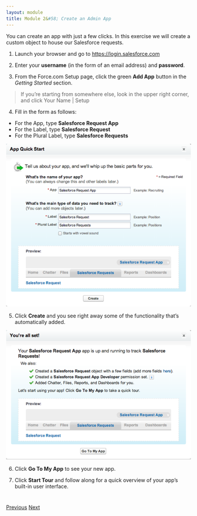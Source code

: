 ```yaml
---
layout: module
title: Module 2&#58; Create an Admin App
---
```


You can create an app with just a few clicks. In this exercise we will create a custom object to house our Salesforce requests.

1. Launch your browser and go to https://login.salesforce.com

2. Enter your **username** (in the form of an email address) and **password**.

3. From the Force.com Setup page, click the green **Add App** button in the _Getting Started_ section. 

> If you’re starting from somewhere else, look in the upper right corner, and click Your Name | Setup

4. Fill in the form as follows:
  - For the App, type **Salesforce Request App**
  - For the Label, type **Salesforce Request**
  - For the Plural Label, type **Salesforce Requests**

![](images/01-app-quick-start.png)

5. Click **Create** and you see right away some of the functionality that’s automatically added.

![](images/01-app-all-set.png)

6. Click **Go To My App** to see your new app.

7. Click **Start Tour** and follow along for a quick overview of your app’s built-in user interface.


<div class="row" style="margin-top:40px;">
<div class="col-sm-12">
<a href="Creating-a-Developer-Edition-Account.html" class="btn btn-default"><i class="glyphicon glyphicon-chevron-left"></i> Previous</a>
<a href="Creating-the-Application.html" class="btn btn-default pull-right">Next <i class="glyphicon glyphicon-chevron-right"></i></a>
</div>
</div>
